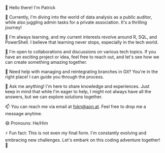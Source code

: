👋 Hello there! I'm Patrick

🔭 Currently, I'm diving into the world of data analysis as a public auditor, while also juggling admin tasks for a private association. It's a thrilling journey!

🌱 I'm always learning, and my current interests revolve around R, SQL, and PowerShell. I believe that learning never stops, especially in the tech world.

🤝 I'm open to collaborations and discussions on various tech topics. If you have an exciting project or idea, feel free to reach out, and let's see how we can create something amazing together.

🤔 Need help with managing and reintegrating branches in Git? You're in the right place! I can guide you through the process.

💬 Ask me anything! I'm here to share knowledge and experiences. Just keep in mind that while I'm eager to help, I might not always have all the answers, but we can explore solutions together.

📫 You can reach me via email at fokn@aon.at. Feel free to drop me a message anytime.

😄 Pronouns: He/Him

⚡ Fun fact: This is not even my final form. I'm constantly evolving and embracing new challenges. Let's embark on this coding adventure together! 🚀
